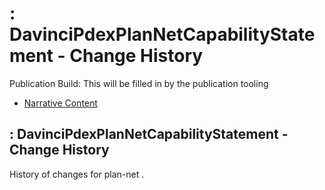 # : DavinciPdexPlanNetCapabilityStatement - Change History

Publication Build: This will be filled in by the publication tooling

* [Narrative Content](CapabilityStatement-plan-net.html)

## : DavinciPdexPlanNetCapabilityStatement - Change History

History of changes for plan-net .